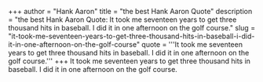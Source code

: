 +++
author = "Hank Aaron"
title = "the best Hank Aaron Quote"
description = "the best Hank Aaron Quote: It took me seventeen years to get three thousand hits in baseball. I did it in one afternoon on the golf course."
slug = "it-took-me-seventeen-years-to-get-three-thousand-hits-in-baseball-i-did-it-in-one-afternoon-on-the-golf-course"
quote = '''It took me seventeen years to get three thousand hits in baseball. I did it in one afternoon on the golf course.'''
+++
It took me seventeen years to get three thousand hits in baseball. I did it in one afternoon on the golf course.
